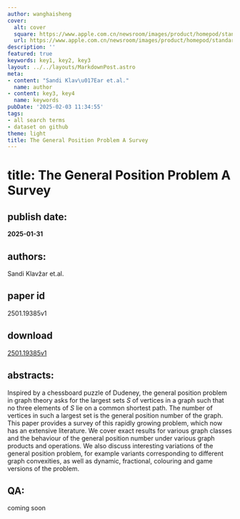 ```yaml
---
author: wanghaisheng
cover:
  alt: cover
  square: https://www.apple.com.cn/newsroom/images/product/homepod/standard/Apple-HomePod-hero-230118_big.jpg.large_2x.jpg
  url: https://www.apple.com.cn/newsroom/images/product/homepod/standard/Apple-HomePod-hero-230118_big.jpg.large_2x.jpg
description: ''
featured: true
keywords: key1, key2, key3
layout: ../../layouts/MarkdownPost.astro
meta:
- content: "Sandi Klav\u017Ear et.al."
  name: author
- content: key3, key4
  name: keywords
pubDate: '2025-02-03 11:34:55'
tags:
- all search terms
- dataset on github
theme: light
title: The General Position Problem A Survey
---
```


# title: The General Position Problem A Survey 
## publish date: 
**2025-01-31** 
## authors: 
  Sandi Klavžar et.al. 
## paper id
2501.19385v1
## download
[2501.19385v1](http://arxiv.org/abs/2501.19385v1)
## abstracts:
Inspired by a chessboard puzzle of Dudeney, the general position problem in graph theory asks for the largest sets $S$ of vertices in a graph such that no three elements of $S$ lie on a common shortest path. The number of vertices in such a largest set is the general position number of the graph. This paper provides a survey of this rapidly growing problem, which now has an extensive literature. We cover exact results for various graph classes and the behaviour of the general position number under various graph products and operations. We also discuss interesting variations of the general position problem, for example variants corresponding to different graph convexities, as well as dynamic, fractional, colouring and game versions of the problem.
## QA:
coming soon
